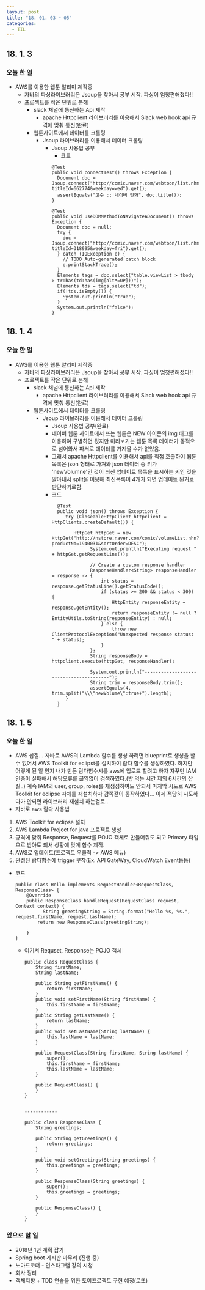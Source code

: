 ```yaml
---
layout: post
title: "18. 01. 03 ~ 05"
categories:
  - TIL
---
```


## 18. 1. 3

### 오늘 한 일
  - AWS를 이용한 웹툰 알리미 제작중
    - 자바의 파싱라이브러리은 Jsoup을 찾아서 공부 시작. 파싱이 엄청편해졌다!!
    - 프로젝트를 작은 단위로 분해
      - slack 채널에 통신하는 Api 제작
        - apache Httpclient 라이브러리를 이용해서 Slack web hook api 규격에 맞춰 통신(완료)
      - 웹툰사이트에서 데이터를 크롤링
        - Jsoup 라이브러리를 이용해서 데이터 크롤링
          - Jsoup 사용법 공부
              - 코드
              ```
              @Test
              public void connectTest() throws Exception {
                Document doc = Jsoup.connect("http://comic.naver.com/webtoon/list.nhn?titleId=662774&weekday=wed").get();
                assertEquals("고수 :: 네이버 만화", doc.title());
              }

              @Test
              public void useDOMMethodToNavigateADocument() throws Exception {
                Document doc = null;
                try {
                  doc = Jsoup.connect("http://comic.naver.com/webtoon/list.nhn?titleId=318995&weekday=fri").get();
                } catch (IOException e) {
                  // TODO Auto-generated catch block
                  e.printStackTrace();
                }
                Elements tags = doc.select("table.viewList > tbody > tr:has(td:has(img[alt*=UP]))");
                Elements tds = tags.select("td");
                if(!tds.isEmpty()) {
                  System.out.println("true");
                }
                System.out.println("false");
              }
              ```

## 18. 1. 4

### 오늘 한 일
- AWS를 이용한 웹툰 알리미 제작중
  - 자바의 파싱라이브러리은 Jsoup을 찾아서 공부 시작. 파싱이 엄청편해졌다!!
  - 프로젝트를 작은 단위로 분해
    - slack 채널에 통신하는 Api 제작
      - apache Httpclient 라이브러리를 이용해서 Slack web hook api 규격에 맞춰 통신(완료)
    - 웹툰사이트에서 데이터를 크롤링
      - Jsoup 라이브러리를 이용해서 데이터 크롤링
        - Jsoup 사용법 공부(완료)
        - 네이버 웹툰 사이트에서 뜨는 웹툰은 NEW 아이콘의 img 태그를 이용하여 구별하면 됬지만 미리보기는 웹툰 목록 데이터가 동적으로 넘어와서 파서로 데이터를 가져올 수가 없었음.
        - 그래서 apache Httpclient를 이용해서 api를 직접 호출하여 웹툰 목록은 json 형태로 가져와 json 데이터 중 키가 'newVolumne'인 것이 최신 업데이트 목록을 표시하는 키인 것을 알아내서 split을 이용해 최신목록이 4개가 되면 업데이트 된거로 판단하기로함.
        - 코드
          ```
            @Test
            public void json() throws Exception {
               try (CloseableHttpClient httpclient = HttpClients.createDefault()) {

                  HttpGet httpGet = new HttpGet("http://nstore.naver.com/comic/volumeList.nhn?productNo=1940031&sortOrder=DESC");
                        System.out.println("Executing request " + httpGet.getRequestLine());

                        // Create a custom response handler
                        ResponseHandler<String> responseHandler = response -> {
                            int status = response.getStatusLine().getStatusCode();
                            if (status >= 200 && status < 300) {
                                HttpEntity responseEntity = response.getEntity();
                                return responseEntity != null ? EntityUtils.toString(responseEntity) : null;
                            } else {
                                throw new ClientProtocolException("Unexpected response status: " + status);
                            }
                        };
                        String responseBody = httpclient.execute(httpGet, responseHandler);

                        System.out.println("----------------------------------------");
                        String trim = responseBody.trim();
                        assertEquals(4, trim.split("\\\"newVolume\":true+").length);
               }
            }
          ```

## 18. 1. 5

### 오늘 한 일
- AWS 삽질... 자바로 AWS의 Lambda 함수를 생성 하려면 blueprint로 생성을 할 수 없어서 AWS Toolkit for eclipst를 설치하여 람다 함수를 생성하였다. 하지만 어떻게 된 일 인지 내가 만든 람다함수시를 aws에 업로드 할려고 하자 자꾸만 IAM 인증이 실패해서 해당오류를 끊임없이 검색하였다.(밥 먹는 시간 제외 6시간의 삽질..) 계속 IAM의 user, group, roles를 재생성하여도 안되서 마지막 시도로 AWS Toolkit for eclipse 자체를 재설치하자 감쪽같이 동작하였다... 이제 적당히 시도하다가 안되면 라이브러리 재설치 하는걸로..
- 자바로 aws 람다 사용법
1. AWS Toolkit for eclipse 설치
2. AWS Lambda Project for java 프로젝트 생성
3. 규격에 맞춰 Response, Request를 POJO 객체로 만들어줘도 되고 Primary 타입으로 받아도 되서 상황에 맞게 함수 제작.
4. AWS로 업데이트(프로젝트 우클릭 -> AWS 메뉴)
5. 완성된 람다함수에 trigger 부착(Ex. API GateWay, CloudWatch Event등등)
  - 코드
      ```
      public class Hello implements RequestHandler<RequestClass, ResponseClass> {
          @Override
          public ResponseClass handleRequest(RequestClass request, Context context) {
          		String greetingString = String.format("Hello %s, %s.", request.firstName, request.lastName);
              return new ResponseClass(greetingString);

          }
      }
      ```
      - 여기서 Requset, Response는 POJO 객체
        ```
        public class RequestClass {
        	String firstName;
        	String lastName;

        	public String getFirstName() {
        		return firstName;
        	}
        	public void setFirstName(String firstName) {
        		this.firstName = firstName;
        	}
        	public String getLastName() {
        		return lastName;
        	}
        	public void setLastName(String lastName) {
        		this.lastName = lastName;
        	}

        	public RequestClass(String firstName, String lastName) {
        		super();
        		this.firstName = firstName;
        		this.lastName = lastName;
        	}

        	public RequestClass() {
        	}
        }


        ------------

        public class ResponseClass {
        	String greetings;

        	public String getGreetings() {
        		return greetings;
        	}

        	public void setGreetings(String greetings) {
        		this.greetings = greetings;
        	}

        	public ResponseClass(String greetings) {
        		super();
        		this.greetings = greetings;
        	}

        	public ResponseClass() {
        	}
        }

        ```      


### 앞으로 할 일
- 2018년 1년 계획 잡기
-	Spring boot 게시판 마무리 (진행 중)
-	노마드코더 - 인스타그램 강의 시청
-	회사 정리
-	객체지향 + TDD 연습을 위한 토이프로젝트 구현 예정(로또)
